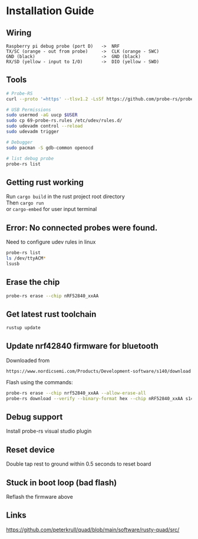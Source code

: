 # Installation Guide

## Wiring
```
Raspberry pi debug probe (port D)   ->  NRF
TX/SC (orange - out from probe)     ->  CLK (orange - SWC) 
GND (black)                         ->  GND (black)
RX/SD (yellow - input to I/O)       ->  DIO (yellow - SWD)
```

## Tools
```Bash
# Probe-RS
curl --proto '=https' --tlsv1.2 -LsSf https://github.com/probe-rs/probe-rs/releases/latest/download/probe-rs-tools-installer.sh | sh

# USB Permissions
sudo usermod -aG uucp $USER
sudo cp 69-probe-rs.rules /etc/udev/rules.d/
sudo udevadm control --reload
sudo udevadm trigger

# Debugger
sudo pacman -S gdb-common openocd

# list debug probe
probe-rs list
```


## Getting rust working
Run ```cargo build``` in the rust project root directory  
Then ```cargo run```  
or ```cargo-embed``` for user input terminal


## Error: No connected probes were found.
Need to configure udev rules in linux
```bash
probe-rs list
ls /dev/ttyACM*
lsusb
```

## Erase the chip
```bash
probe-rs erase --chip nRF52840_xxAA
```

## Get latest rust toolchain
```bash
rustup update
```

## Update nrf42840 firmware for bluetooth
Downloaded from 
```
https://www.nordicsemi.com/Products/Development-software/s140/download
```

Flash using the commands:
```bash
probe-rs erase --chip nrf52840_xxAA --allow-erase-all
probe-rs download --verify --binary-format hex --chip nRF52840_xxAA s140_nrf52_7.3.0_softdevice.hex
```

## Debug support
Install probe-rs visual studio plugin

## Reset device
Double tap rest to ground within 0.5 seconds to reset board

## Stuck in boot loop (bad flash)
Reflash the firmware above

## Links

https://github.com/peterkrull/quad/blob/main/software/rusty-quad/src/
